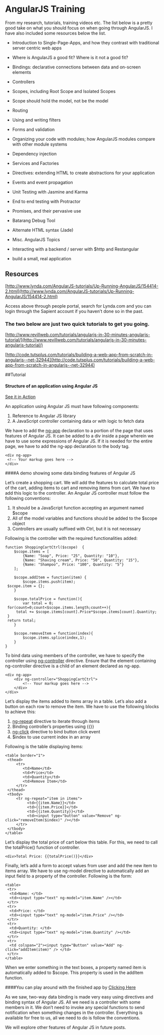 # AngularJS Training

From my research, tutorials, training videos etc. The list below is a pretty good take on what you should focus on when going through AngularJS. I have also included some resources below the list.


* Introduction to Single-Page-Apps, and how they contrast with traditional server centric web apps
* Where is AngularJS a good fit? Where is it not a good fit?
* Bindings: declarative connections between data and on-screen elements
* Controllers
* Scopes, including Root Scope and Isolated Scopes
* Scope should hold the model, not be the model
* Routing
* Using and writing filters
* Forms and validation
* Organizing your code with modules; how AngularJS modules compare with other module systems
* Dependency injection
* Services and Factories
* Directives: extending HTML to create abstractions for your application
* Events and event propagation
* Unit Testing with Jasmine and Karma
* End to end testing with Protractor
* Promises, and their pervasive use
* Batarang Debug Tool
* Alternate HTML syntax (Jade)
* Misc. AngularJS Topics


* Interacting with a backend / server with $http and Restangular
* build a small, real application




## Resources

[http://www.lynda.com/AngularJS-tutorials/Up-Running-AngularJS/154414-2.html](http://www.lynda.com/AngularJS-tutorials/Up-Running-AngularJS/154414-2.html)

Access above through people portal, search for Lynda.com and you can login through the Sapient account if you haven’t done so in the past. 

### The two below are just two quick tutorials to get you going.

[http://www.revillweb.com/tutorials/angularjs-in-30-minutes-angularjs-tutorial/](http://www.revillweb.com/tutorials/angularjs-in-30-minutes-angularjs-tutorial/)

[http://code.tutsplus.com/tutorials/building-a-web-app-from-scratch-in-angularjs--net-32944](http://code.tutsplus.com/tutorials/building-a-web-app-from-scratch-in-angularjs--net-32944)


  





##Tutorial

#### Structure of an application using Angular JS 
[See it in Action](http://cdpn.io/cdACy)

An application using Angular JS must have following components:

1. Reference to Angular JS library
2. A JavaScript controller containing data or with logic to fetch data


We have to add the [ng-app](http://docs.angularjs.org/api/ng.directive:ngApp) declaration to a portion of the page that uses features of Angular JS. It can be added to a div inside a page wherein we have to use some expressions of Angular JS. If it is needed for the entire page, we have to add the ng-app declaration to the body tag.

	
	<div ng-app>
	 <!-- Your markup goes here -->
	</div>

####A demo showing some data binding features of Angular JS

Let’s create a shopping cart. We will add the features to calculate total price of the cart, adding items to cart and removing items from cart. We have to add this logic to the controller. An Angular JS controller must follow the following conventions:

1. It should be a JavaScript function accepting an argument named $scope
2. All of the model variables and functions should be added to the $scope object
3. Controllers are usually suffixed with Ctrl, but it is not necessary


Following is the controller with the required functionalities added:

	
	function ShoppingCartCtrl($scope)  {
	    $scope.items = [
	        {Name: "Soap", Price: "25", Quantity: "10"},
	        {Name: "Shaving cream", Price: "50", Quantity: "15"},
	        {Name: "Shampoo", Price: "100", Quantity: "5"}
	    ];
	 
	    $scope.addItem = function(item) {
	        $scope.items.push(item);
	 $scope.item = {};
	    }
	     
	    $scope.totalPrice = function(){
	        var total = 0;
	 for(count=0;count<$scope.items.length;count++){
	     total += $scope.items[count].Price*$scope.items[count].Quantity;
	 }
	 return total;
	    }
	   
	    $scope.removeItem = function(index){
	        $scope.items.splice(index,1);
	    }
	}

To bind data using members of the controller, we have to specify the controller using [ng-controller](http://docs.angularjs.org/api/ng.directive:ngController) directive. Ensure that the element containing ng-controller directive is a child of an element declared as ng-app.

	
	<div ng-app>
	 	<div ng-controller="ShoppingCartCtrl">
	  		<!-- Your markup goes here -->
		</div>
	</div>

Let’s display the items added to items array in a table. Let’s also add a button on each row to remove the item. We have to use the following blocks to achieve this:

1. [ng-repeat](http://docs.angularjs.org/api/ng.directive:ngRepeat) directive to iterate through items
2. Binding controller’s properties using {{}}
3. [ng-click](http://docs.angularjs.org/api/ng.directive:ngClick) directive to bind button click event
4. $index to use current index in an array


Following is the table displaying items:
	
	<table border="1">
	 <thead>
		 <tr>
			<td>Name</td>
			<td>Price</td>
			<td>Quantity</td>
			<td>Remove Item</td>
		 </tr>
	 </thead>
	 <tbody>
		 <tr ng-repeat="item in items">
			  <td>{{item.Name}}</td>
			  <td>{{item.Price}}</td>
			  <td>{{item.Quantity}}</td>
			  <td><input type="button" value="Remove" ng-click="removeItem($index)" /></td>
		 </tr>
	 </tbody>
	</table>

Let’s display the total price of cart below this table. For this, we need to call the totalPrice() function of controller.

	
	<div>Total Price: {{totalPrice()}}</div>

Finally, let’s add a form to accept values from user and add the new item to items array. We have to use ng-model directive to automatically add an input field to a property of the controller. Following is the form:

	
	<table>
	 <tr>
	  <td>Name: </td>
	  <td><input type="text" ng-model="item.Name" /></td>
	 </tr>
	 <tr>
	  <td>Price: </td>
	  <td><input type="text" ng-model="item.Price" /></td>
	 </tr>
	 <tr>
	  <td>Quantity: </td>
	  <td><input type="text" ng-model="item.Quantity" /></td>
	 </tr>
	 <tr>
	  <td colspan="2"><input type="Button" value="Add" ng-click="addItem(item)" /> </td>   
	 </tr>
	</table>

When we enter something in the text boxes, a property named item is automatically added to $scope. This property is used in the addItem function. 

####You can play around with the finished app by [Clicking Here](http://cdpn.io/cdACy)

As we saw, two-way data binding is made very easy using directives and binding syntax of Angular JS. All we need is a controller with some members in it. We don’t need to invoke any special functions to send notification when something changes in the controller. Everything is available for free to us, all we need to do is follow the conventions. 

We will explore other features of Angular JS in future posts. 


